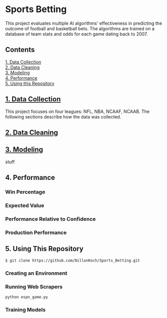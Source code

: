 # Sports Betting
This project evaluates multiple AI algorithms' effectiveness in predicting the outcome of football and basketball bets.
The algorithms are trained on a database of team stats and odds for each game dating back to 2007.

## Contents

[1. Data Collection](#Data-Collection)\
[2. Data Cleaning](#Data-Cleaning)\
[3. Modeling](#Modeling)\
[4. Performance](#Performance)\
[5. Using this Repository](#Using-this-Repository)


<a name="Data-Collection"></a>

<!-- TODO link to the specific scraping README, do the same for other sections -->
## [1. Data Collection](Data_Collection/)
This project focuses on four leagues: NFL, NBA, NCAAF, NCAAB. The following sections describe how the data was collected.


<a name="Data-Cleaning"></a>

## [2. Data Cleaning](/Data_Cleaning/)



<a name="Modeling"></a>

## [3. Modeling](/Modeling/)

stuff



<a name="Performance"></a>

## 4. Performance

### Win Percentage


### Expected Value


### Performance Relative to Confidence


### Production Performance




<a name="Using-this-Repository"></a>

## 5. Using This Repository

```
$ git clone https://github.com/DillonKoch/Sports_Betting.git
```


### Creating an Environment


### Running Web Scrapers
```
python espn_game.py
```


### Training Models
